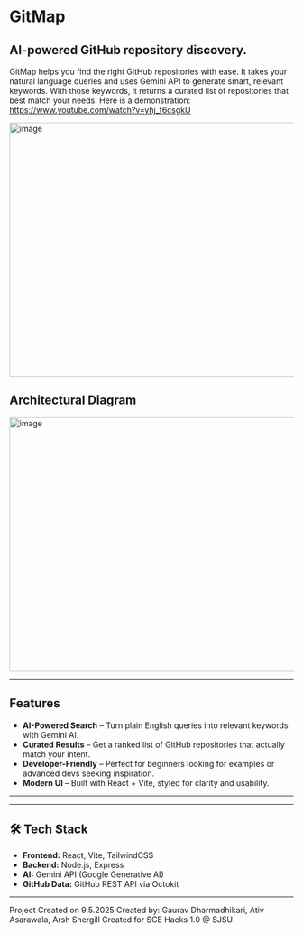 # GitMap


## AI-powered GitHub repository discovery.
GitMap helps you find the right GitHub repositories with ease. It takes your natural language queries and uses Gemini API to generate smart, relevant keywords. With those keywords, it returns a curated list of repositories that best match your needs. Here is a demonstration: https://www.youtube.com/watch?v=yhj_f6csgkU

<img width="800" height="450" alt="image" src="https://github.com/user-attachments/assets/a1d347d6-4509-4592-8274-a0f180ddc522" />

## Architectural Diagram
<img width="800" height="450" alt="image" src="https://github.com/user-attachments/assets/4412ea8f-3114-4365-b557-cc3a1c8ee9d9" />

---

## Features
- **AI-Powered Search** – Turn plain English queries into relevant keywords with Gemini AI.
- **Curated Results** – Get a ranked list of GitHub repositories that actually match your intent.
- **Developer-Friendly** – Perfect for beginners looking for examples or advanced devs seeking inspiration.
- **Modern UI** – Built with React + Vite, styled for clarity and usability.

---


---

## 🛠️ Tech Stack
- **Frontend:** React, Vite, TailwindCSS
- **Backend:** Node.js, Express
- **AI:** Gemini API (Google Generative AI)
- **GitHub Data:** GitHub REST API via Octokit

---

Project Created on 9.5.2025 
Created by: Gaurav Dharmadhikari, Ativ Asarawala, Arsh Shergill 
Created for SCE Hacks 1.0 @ SJSU 
